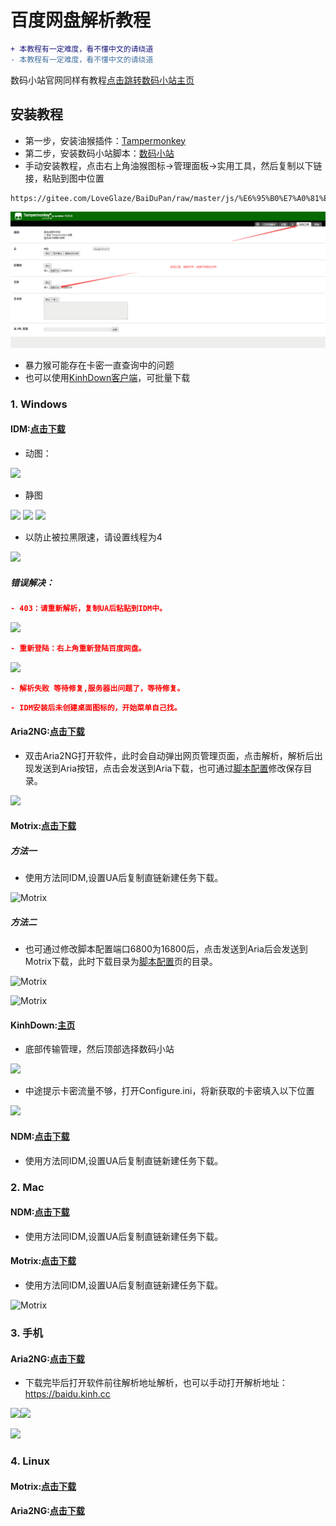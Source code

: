 # 百度网盘解析教程        
```diff
+ 本教程有一定难度，看不懂中文的请绕道
- 本教程有一定难度，看不懂中文的请绕道
```
数码小站官网同样有教程[点击跳转数码小站主页](https://www.shuma.ink/zh-cn/install.html)
## 安装教程  
- 第一步，安装油猴插件：[Tampermonkey](https://www.tampermonkey.net)
- 第二步，安装数码小站脚本：[数码小站](https://greasyfork.org/zh-CN/scripts/426806)  
- 手动安装教程，点击右上角油猴图标->管理面板->实用工具，然后复制以下链接，粘贴到图中位置
```diff
https://gitee.com/LoveGlaze/BaiDuPan/raw/master/js/%E6%95%B0%E7%A0%81%E5%B0%8F%E7%AB%99.js
```
![手动安装教程](https://github.com/LoveGlaze/BaiDuPan/raw/master/images/%E6%89%8B%E5%8A%A8%E5%AE%89%E8%A3%85%E6%95%99%E7%A8%8B.png)

- 暴力猴可能存在卡密一直查询中的问题
- 也可以使用[KinhDown客户端](https://kinhdown.com)，可批量下载
### 1. Windows  
#### IDM:[点击下载](https://gitee.com/LoveGlaze/BaiDuPan/raw/master/IDM/Internet%20Download%20Manager.exe)  
- 动图：

<img src="https://gitee.com/LoveGlaze/BaiDuPan/raw/master/images/ShuMa-IDM.gif" />  

- 静图  

<img src="https://gitee.com/LoveGlaze/BaiDuPan/raw/master/images/IDM1.png" />  

<img src="https://gitee.com/LoveGlaze/BaiDuPan/raw/master/images/IDM2.png" /> 

<img src="https://gitee.com/LoveGlaze/BaiDuPan/raw/master/images/IDM3.png" />  

- 以防止被拉黑限速，请设置线程为4  

<img src="https://gitee.com/LoveGlaze/BaiDuPan/raw/master/images/IDM4.png" />  

##### 错误解决：  
```json
- 403：请重新解析，复制UA后粘贴到IDM中。  
```
<img src="https://gitee.com/LoveGlaze/BaiDuPan/raw/master/images/403%E9%94%99%E8%AF%AF.png" /> 

```json
- 重新登陆：右上角重新登陆百度网盘。  
```
<img src="https://gitee.com/LoveGlaze/BaiDuPan/raw/master/images/%E9%87%8D%E6%96%B0%E7%99%BB%E9%99%86%E9%94%99%E8%AF%AF.png" />  

```json
- 解析失败 等待修复,服务器出问题了，等待修复。  
```

```json
- IDM安装后未创建桌面图标的，开始菜单自己找。  
```

#### Aria2NG:[点击下载](http://aria2.baisheng999.com/)

- 双击Aria2NG打开软件，此时会自动弹出网页管理页面，点击解析，解析后出现发送到Aria按钮，点击会发送到Aria下载，也可通过[脚本配置](http://settings.shuma.ink)修改保存目录。

![](https://gitee.com/LoveGlaze/BaiDuPan/raw/master/images/Aria1.png)  

#### Motrix:[点击下载](https://motrix.app)  
##### 方法一
- 使用方法同IDM,设置UA后复制直链新建任务下载。
  
![Motrix](https://gitee.com/LoveGlaze/BaiDuPan/raw/master/images/Motrix.png)    

##### 方法二
- 也可通过修改脚本配置端口6800为16800后，点击发送到Aria后会发送到Motrix下载，此时下载目录为[脚本配置](http://settings.shuma.ink)页的目录。

![Motrix](https://gitee.com/LoveGlaze/BaiDuPan/raw/master/images/Motrix2.png)  

![Motrix](https://gitee.com/LoveGlaze/BaiDuPan/raw/master/images/Motrix3.png)  

#### KinhDown:[主页](https://kinhdown.com)

- 底部传输管理，然后顶部选择数码小站

![](https://gitee.com/LoveGlaze/BaiDuPan/raw/master/images/KinhDown.png)

- 中途提示卡密流量不够，打开Configure.ini，将新获取的卡密填入以下位置

![](https://gitee.com/LoveGlaze/BaiDuPan/raw/master/images/KinhDown2.png)

#### NDM:[点击下载](http://www.neatdownloadmanager.com/index.php)  

- 使用方法同IDM,设置UA后复制直链新建任务下载。  

### 2. Mac

#### NDM:[点击下载](http://www.neatdownloadmanager.com/index.php)

- 使用方法同IDM,设置UA后复制直链新建任务下载。

#### Motrix:[点击下载](https://motrix.app)

- 使用方法同IDM,设置UA后复制直链新建任务下载。

![Motrix](https://gitee.com/LoveGlaze/BaiDuPan/raw/master/images/Motrix.png)  

### 3. 手机  

#### Aria2NG:[点击下载](https://gitee.com/LoveGlaze/BaiDuPan/attach_files/860266/download/AriaNg%20GUI%20-%20KinhDown.apk)  

- 下载完毕后打开软件前往解析地址解析，也可以手动打开解析地址：https://baidu.kinh.cc  

![](https://gitee.com/LoveGlaze/BaiDuPan/raw/master/images/AriaS1.png)![](https://gitee.com/LoveGlaze/BaiDuPan/raw/master/images/AriaS2.png)  

![](https://gitee.com/LoveGlaze/BaiDuPan/raw/master/images/AriaS3.png)  

### 4. Linux

#### Motrix:[点击下载](https://motrix.app)

#### Aria2NG:[点击下载](http://aria2.baisheng999.com/)


